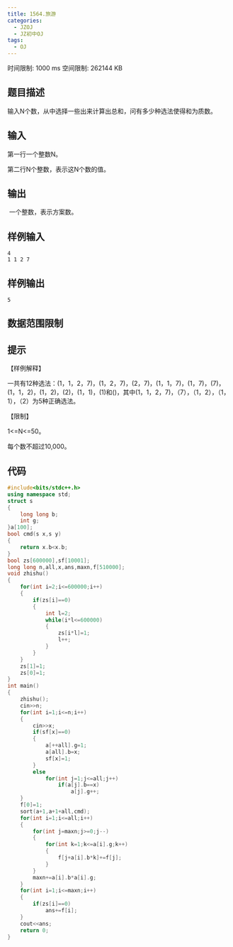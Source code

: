 ```yaml
---
title: 1564.旅游
categories:
  - JZOJ
  - JZ初中OJ
tags:
  - OJ
---
```


时间限制: 1000 ms  空间限制: 262144 KB

## 题目描述

​    输入N个数，从中选择一些出来计算出总和，问有多少种选法使得和为质数。



## 输入

第一行一个整数N。

第二行N个整数，表示这N个数的值。

## 输出

​    一个整数，表示方案数。

## 样例输入

```
4
1 1 2 7
```

## 样例输出

```
5
```

## 数据范围限制

 

## 提示

【样例解释】

   一共有12种选法：(1，1，2，7)，(1，2，7)，(2，7)，(1，1，7)，(1，7)，(7)，(1，1，2)，(1，2)，(2)，(1，1)，(1)和()，其中(1，1，2，7)，（7），（1，2），（1，1），（2）为5种正确选法。

【限制】

1<=N<=50。

每个数不超过10,000。

## 代码

```cpp
#include<bits/stdc++.h>
using namespace std;
struct s
{
    long long b;
    int g;
}a[100];
bool cmd(s x,s y)
{
    return x.b<x.b;
}
bool zs[600000],sf[10001];
long long n,all,x,ans,maxn,f[510000];
void zhishu()
{
    for(int i=2;i<=600000;i++)
    {
        if(zs[i]==0)
        {
            int l=2;
            while(i*l<=600000)
            {
                zs[i*l]=1;
                l++;
            }
        }
    }
    zs[1]=1;
    zs[0]=1;
}
int main()
{
    zhishu();
    cin>>n;
    for(int i=1;i<=n;i++)
    {
        cin>>x;
        if(sf[x]==0)
        {
            a[++all].g=1;
            a[all].b=x;
            sf[x]=1;
        }
        else
            for(int j=1;j<=all;j++)
                if(a[j].b==x)
                    a[j].g++;
    }
    f[0]=1;
    sort(a+1,a+1+all,cmd);
    for(int i=1;i<=all;i++)
    {
        for(int j=maxn;j>=0;j--)
        {
            for(int k=1;k<=a[i].g;k++)
            {
                f[j+a[i].b*k]+=f[j];
            }
        }
        maxn+=a[i].b*a[i].g;
    }
    for(int i=1;i<=maxn;i++)
    {
        if(zs[i]==0)
            ans+=f[i];
    }
    cout<<ans;
    return 0;
}
```

